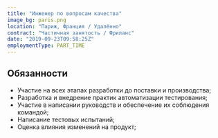 ```yaml
---
title: "Инженер по вопросам качества"
image_bg: paris.png
location: "Париж, Франция / Удалённо"
contract: "Частичная занятость / Фриланс"
date: "2019-09-23T09:58:25Z"
employmentType: PART_TIME
---
```


## Обязанности

* Участие на всех этапах разработки до поставки и производства;
* Разработка и внедрение практик автоматизации тестирования;
* Участие в написании руководств и обеспечение их соблюдения командой;
* Написание тестовых испытаний;
* Оценка влияния изменений на продукт;
